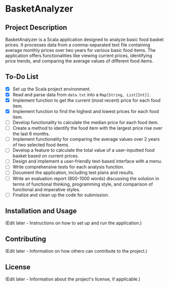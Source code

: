 # BasketAnalyzer

## Project Description
BasketAnalyzer is a Scala application designed to analyze basic food basket prices. It processes data from a comma-separated text file containing average monthly prices over two years for various basic food items. The application offers functionalities like viewing current prices, identifying price trends, and comparing the average values of different food items.

## To-Do List
- [x] Set up the Scala project environment.
- [x] Read and parse data from `data.txt` into a `Map[String, List[Int]]`.
- [x] Implement function to get the current (most recent) price for each food item.
- [x] Implement function to find the highest and lowest prices for each food item.
- [ ] Develop functionality to calculate the median price for each food item.
- [ ] Create a method to identify the food item with the largest price rise over the last 6 months.
- [ ] Implement functionality for comparing the average values over 2 years of two selected food items.
- [ ] Develop a feature to calculate the total value of a user-inputted food basket based on current prices.
- [ ] Design and implement a user-friendly text-based interface with a menu.
- [ ] Write comprehensive tests for each analysis function.
- [ ] Document the application, including test plans and results.
- [ ] Write an evaluation report (800-1000 words) discussing the solution in terms of functional thinking, programming style, and comparison of functional and imperative styles.
- [ ] Finalize and clean up the code for submission.

## Installation and Usage
(Edit later - Instructions on how to set up and run the application.)

## Contributing
(Edit later - Information on how others can contribute to the project.)

## License
(Edit later - Information about the project's license, if applicable.)
